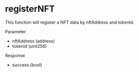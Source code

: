 # registerNFT

This function will register a NFT data by nftAddress and tokenId.

Parameter

* nftAddress (address)
* tokenId (uint256)

Response

* success (bool)
